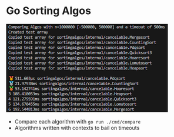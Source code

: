 # Go Sorting Algos

![Benchmark](image.png)

- Compare each algorithm with `go run ./cmd/compare`
- Algorithms written with contexts to bail on timeouts
